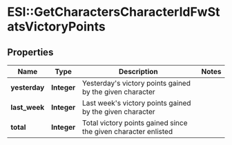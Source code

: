# ESI::GetCharactersCharacterIdFwStatsVictoryPoints

## Properties
Name | Type | Description | Notes
------------ | ------------- | ------------- | -------------
**yesterday** | **Integer** | Yesterday&#39;s victory points gained by the given character | 
**last_week** | **Integer** | Last week&#39;s victory points gained by the given character | 
**total** | **Integer** | Total victory points gained since the given character enlisted | 


